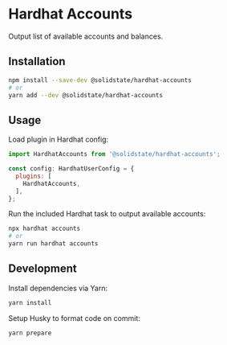 # Hardhat Accounts

Output list of available accounts and balances.

## Installation

```bash
npm install --save-dev @solidstate/hardhat-accounts
# or
yarn add --dev @solidstate/hardhat-accounts
```

## Usage

Load plugin in Hardhat config:

```javascript
import HardhatAccounts from '@solidstate/hardhat-accounts';

const config: HardhatUserConfig = {
  plugins: [
    HardhatAccounts,
  ],
};
```

Run the included Hardhat task to output available accounts:

```bash
npx hardhat accounts
# or
yarn run hardhat accounts
```

## Development

Install dependencies via Yarn:

```bash
yarn install
```

Setup Husky to format code on commit:

```bash
yarn prepare
```
